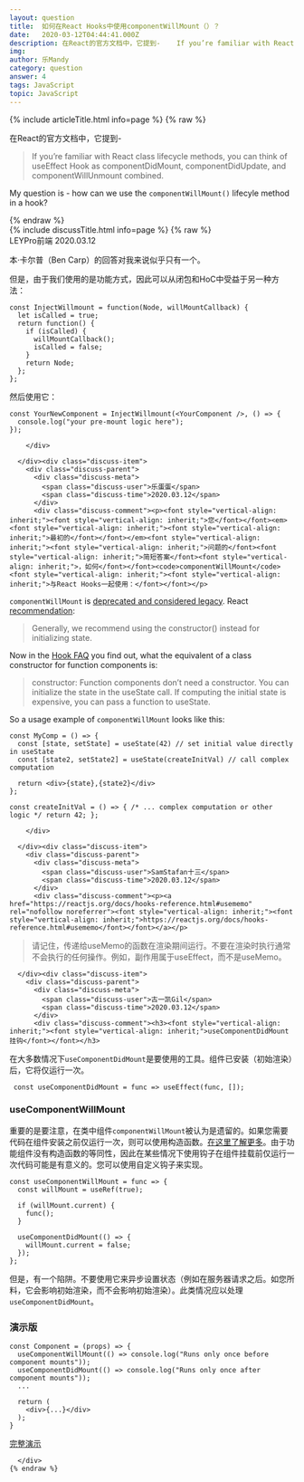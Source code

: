 ```yaml
---
layout: question
title:  如何在React Hooks中使用componentWillMount（）？
date:   2020-03-12T04:44:41.000Z
description: 在React的官方文档中，它提到-    If you’re familiar with React class lifecycle methods...
img: 
author: 乐Mandy
category: question
answer: 4
tags: JavaScript
topic: JavaScript
---
```

<div class="article-root">
  <div class="article">
    {% include articleTitle.html info=page %}
    {% raw %}
    <div class="article-content"><p><font style="vertical-align: inherit;"><font style="vertical-align: inherit;">在React的官方文档中，它提到-  </font></font></p>

<blockquote>
  <p>If you’re familiar with React class lifecycle methods, you can think
  of useEffect Hook as componentDidMount, componentDidUpdate, and
  componentWillUnmount combined.</p>
</blockquote>

<p>My question is - how can we use the <code>componentWillMount()</code> lifecyle method in a hook?</p></div>
    {% endraw %}
  </div>

  <div class="discuss-wrapper">
    {% include discussTitle.html info=page %}
    {% raw %}
    <div class="discuss-item">
        <div class="discuss-parent">
          <div class="discuss-meta">
            <span class="discuss-user">LEYPro前端</span>
            <span class="discuss-time">2020.03.12</span>
          </div>
          <div class="discuss-comment"><p><font style="vertical-align: inherit;"><font style="vertical-align: inherit;">本·卡尔普（Ben Carp）的回答对我来说似乎只有一个。</font></font></p>

<p><font style="vertical-align: inherit;"><font style="vertical-align: inherit;">但是，由于我们使用的是功能方式，因此可以从闭包和HoC中受益于另一种方法： </font></font></p>

<pre><code>const InjectWillmount = function(Node, willMountCallback) {<font></font>
  let isCalled = true;<font></font>
  return function() {<font></font>
    if (isCalled) {<font></font>
      willMountCallback();<font></font>
      isCalled = false;<font></font>
    }<font></font>
    return Node;<font></font>
  };<font></font>
};<font></font>
</code></pre>

<p><font style="vertical-align: inherit;"><font style="vertical-align: inherit;">然后使用它：</font></font></p>

<pre><code>const YourNewComponent = InjectWillmount(&lt;YourComponent /&gt;, () =&gt; {<font></font>
  console.log("your pre-mount logic here");<font></font>
});<font></font>
</code></pre></div>
        </div>
        
      </div><div class="discuss-item">
        <div class="discuss-parent">
          <div class="discuss-meta">
            <span class="discuss-user">乐蛋蛋</span>
            <span class="discuss-time">2020.03.12</span>
          </div>
          <div class="discuss-comment"><p><font style="vertical-align: inherit;"><font style="vertical-align: inherit;">您</font></font><em><font style="vertical-align: inherit;"><font style="vertical-align: inherit;">最初的</font></font></em><font style="vertical-align: inherit;"><font style="vertical-align: inherit;">问题的</font><font style="vertical-align: inherit;">简短答案</font><font style="vertical-align: inherit;">，如何</font></font><code>componentWillMount</code><font style="vertical-align: inherit;"><font style="vertical-align: inherit;">与React Hooks一起使用：</font></font></p>

<p><code>componentWillMount</code> is <a href="https://reactjs.org/docs/react-component.html#the-component-lifecycle" rel="nofollow noreferrer">deprecated and considered legacy</a>. React <a href="https://reactjs.org/docs/react-component.html#unsafe_componentwillmount" rel="nofollow noreferrer">recommendation</a>:</p>

<blockquote>
  <p>Generally, we recommend using the constructor() instead for initializing state.</p>
</blockquote>

<p>Now in the <a href="https://reactjs.org/docs/hooks-faq.html#how-do-lifecycle-methods-correspond-to-hooks" rel="nofollow noreferrer">Hook FAQ</a> you find  out, what the equivalent of a class constructor  for function components is:</p>

<blockquote>
  <p>constructor: Function components don’t need a constructor. You can initialize the state in the useState call. If computing the initial state is expensive, you can pass a function to useState.</p>
</blockquote>

<p>So a usage example of <code>componentWillMount</code> looks like this:</p>

<pre><code>const MyComp = () =&gt; {<font></font>
  const [state, setState] = useState(42) // set initial value directly in useState <font></font>
  const [state2, setState2] = useState(createInitVal) // call complex computation<font></font>
<font></font>
  return &lt;div&gt;{state},{state2}&lt;/div&gt;<font></font>
};<font></font>
<font></font>
const createInitVal = () =&gt; { /* ... complex computation or other logic */ return 42; };<font></font>
</code></pre></div>
        </div>
        
      </div><div class="discuss-item">
        <div class="discuss-parent">
          <div class="discuss-meta">
            <span class="discuss-user">SamStafan十三</span>
            <span class="discuss-time">2020.03.12</span>
          </div>
          <div class="discuss-comment"><p><a href="https://reactjs.org/docs/hooks-reference.html#usememo" rel="nofollow noreferrer"><font style="vertical-align: inherit;"><font style="vertical-align: inherit;">https://reactjs.org/docs/hooks-reference.html#usememo</font></font></a></p>

<blockquote>
  <p><font style="vertical-align: inherit;"><font style="vertical-align: inherit;">请记住，传递给useMemo的函数在渲染期间运行。</font><font style="vertical-align: inherit;">不要在渲染时执行通常不会执行的任何操作。</font><font style="vertical-align: inherit;">例如，副作用属于useEffect，而不是useMemo。</font></font></p>
</blockquote></div>
        </div>
        
      </div><div class="discuss-item">
        <div class="discuss-parent">
          <div class="discuss-meta">
            <span class="discuss-user">古一凯Gil</span>
            <span class="discuss-time">2020.03.12</span>
          </div>
          <div class="discuss-comment"><h3><font style="vertical-align: inherit;"><font style="vertical-align: inherit;">useComponentDidMount挂钩</font></font></h3>

<p><font style="vertical-align: inherit;"><font style="vertical-align: inherit;">在大多数情况下</font></font><code>useComponentDidMount</code><font style="vertical-align: inherit;"><font style="vertical-align: inherit;">是要使用的工具。</font><font style="vertical-align: inherit;">组件已安装（初始渲染）后，它将仅运行一次。</font></font></p>

<pre><code> const useComponentDidMount = func =&gt; useEffect(func, []);
</code></pre>

<h3><font style="vertical-align: inherit;"><font style="vertical-align: inherit;">useComponentWillMount</font></font></h3>

<p><font style="vertical-align: inherit;"><font style="vertical-align: inherit;">重要的是要注意，在类中组件</font></font><code>componentWillMount</code><font style="vertical-align: inherit;"><font style="vertical-align: inherit;">被认为是遗留的。</font><font style="vertical-align: inherit;">如果您需要代码在组件安装之前仅运行一次，则可以使用构造函数。</font></font><a href="https://reactjs.org/docs/react-component.html#unsafe_componentwillmount" rel="noreferrer"><font style="vertical-align: inherit;"><font style="vertical-align: inherit;">在这里了解更多</font></font></a><font style="vertical-align: inherit;"><font style="vertical-align: inherit;">。</font><font style="vertical-align: inherit;">由于功能组件没有构造函数的等同性，因此在某些情况下使用钩子在组件挂载前仅运行一次代码可能是有意义的。</font><font style="vertical-align: inherit;">您可以使用自定义钩子来实现。</font></font></p>

<pre><code>const useComponentWillMount = func =&gt; {<font></font>
  const willMount = useRef(true);<font></font>
<font></font>
  if (willMount.current) {<font></font>
    func();<font></font>
  }<font></font>
<font></font>
  useComponentDidMount(() =&gt; {<font></font>
    willMount.current = false;<font></font>
  });<font></font>
};<font></font>
</code></pre>

<p><font style="vertical-align: inherit;"><font style="vertical-align: inherit;">但是，有一个陷阱。</font><font style="vertical-align: inherit;">不要使用它来异步设置状态（例如在服务器请求之后。如您所料，它会影响初始渲染，而不会影响初始渲染）。</font><font style="vertical-align: inherit;">此类情况应以处理</font></font><code>useComponentDidMount</code><font style="vertical-align: inherit;"><font style="vertical-align: inherit;">。</font></font></p>

<h3><font style="vertical-align: inherit;"><font style="vertical-align: inherit;">演示版</font></font></h3>

<pre><code>const Component = (props) =&gt; {<font></font>
  useComponentWillMount(() =&gt; console.log("Runs only once before component mounts"));<font></font>
  useComponentDidMount(() =&gt; console.log("Runs only once after component mounts"));<font></font>
  ...<font></font>
<font></font>
  return (<font></font>
    &lt;div&gt;{...}&lt;/div&gt;<font></font>
  );<font></font>
}<font></font>
</code></pre>

<p><a href="https://codesandbox.io/embed/didmount-willmount-hooks-r9ios" rel="noreferrer"><font style="vertical-align: inherit;"><font style="vertical-align: inherit;">完整演示</font></font></a></p></div>
        </div>
        
      </div>
    {% endraw %}
  </div>
<div>

